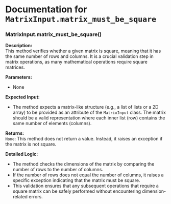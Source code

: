 # Documentation for `MatrixInput.matrix_must_be_square`

### MatrixInput.matrix_must_be_square()

**Description:**  
This method verifies whether a given matrix is square, meaning that it has the same number of rows and columns. It is a crucial validation step in matrix operations, as many mathematical operations require square matrices.

**Parameters:**
- None

**Expected Input:**  
- The method expects a matrix-like structure (e.g., a list of lists or a 2D array) to be provided as an attribute of the `MatrixInput` class. The matrix should be a valid representation where each inner list (row) contains the same number of elements (columns).

**Returns:**  
`None`: This method does not return a value. Instead, it raises an exception if the matrix is not square.

**Detailed Logic:**  
- The method checks the dimensions of the matrix by comparing the number of rows to the number of columns.
- If the number of rows does not equal the number of columns, it raises a specific exception indicating that the matrix must be square.
- This validation ensures that any subsequent operations that require a square matrix can be safely performed without encountering dimension-related errors.
